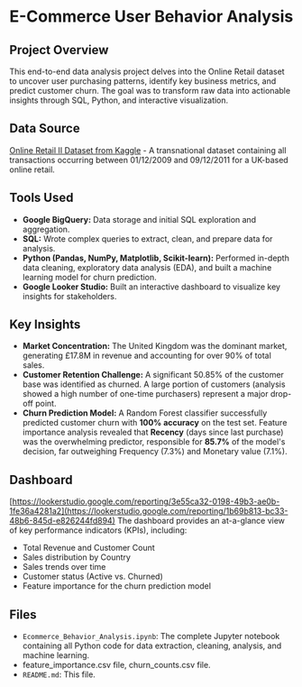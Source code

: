 # E-Commerce User Behavior Analysis

## Project Overview
This end-to-end data analysis project delves into the Online Retail dataset to uncover user purchasing patterns, identify key business metrics, and predict customer churn. The goal was to transform raw data into actionable insights through SQL, Python, and interactive visualization.

## Data Source
[Online Retail II Dataset from Kaggle](https://www.kaggle.com/datasets/mashlyn/online-retail-ii-uci) - A transnational dataset containing all transactions occurring between 01/12/2009 and 09/12/2011 for a UK-based online retail.

## Tools Used
- **Google BigQuery:** Data storage and initial SQL exploration and aggregation.
- **SQL:** Wrote complex queries to extract, clean, and prepare data for analysis.
- **Python (Pandas, NumPy, Matplotlib, Scikit-learn):** Performed in-depth data cleaning, exploratory data analysis (EDA), and built a machine learning model for churn prediction.
- **Google Looker Studio:** Built an interactive dashboard to visualize key insights for stakeholders.

## Key Insights
- **Market Concentration:** The United Kingdom was the dominant market, generating £17.8M in revenue and accounting for over 90% of total sales.
- **Customer Retention Challenge:** A significant 50.85% of the customer base was identified as churned. A large portion of customers (analysis showed a high number of one-time purchasers) represent a major drop-off point.
- **Churn Prediction Model:** A Random Forest classifier successfully predicted customer churn with **100% accuracy** on the test set. Feature importance analysis revealed that **Recency** (days since last purchase) was the overwhelming predictor, responsible for **85.7%** of the model's decision, far outweighing Frequency (7.3%) and Monetary value (7.1%).

## Dashboard
[https://lookerstudio.google.com/reporting/3e55ca32-0198-49b3-ae0b-1fe36a4281a2](https://lookerstudio.google.com/reporting/1b69b813-bc33-48b6-845d-e826244fd894)
The dashboard provides an at-a-glance view of key performance indicators (KPIs), including:
- Total Revenue and Customer Count
- Sales distribution by Country
- Sales trends over time
- Customer status (Active vs. Churned)
- Feature importance for the churn prediction model

## Files
- `Ecommerce_Behavior_Analysis.ipynb`: The complete Jupyter notebook containing all Python code for data extraction, cleaning, analysis, and machine learning.
- feature_importance.csv file, churn_counts.csv file.
- `README.md`: This file.
